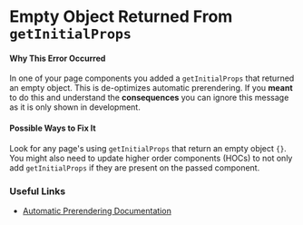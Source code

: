 # Empty Object Returned From `getInitialProps`

#### Why This Error Occurred

In one of your page components you added a `getInitialProps` that returned an empty object. This is de-optimizes automatic prerendering. If you **meant** to do this and understand the **consequences** you can ignore this message as it is only shown in development.

#### Possible Ways to Fix It

Look for any page's using `getInitialProps` that return an empty object `{}`. You might also need to update higher order components (HOCs) to not only add `getInitialProps` if they are present on the passed component.

### Useful Links

- [Automatic Prerendering Documentation](https://nextjs.org/docs/#automatic-prerendering)

